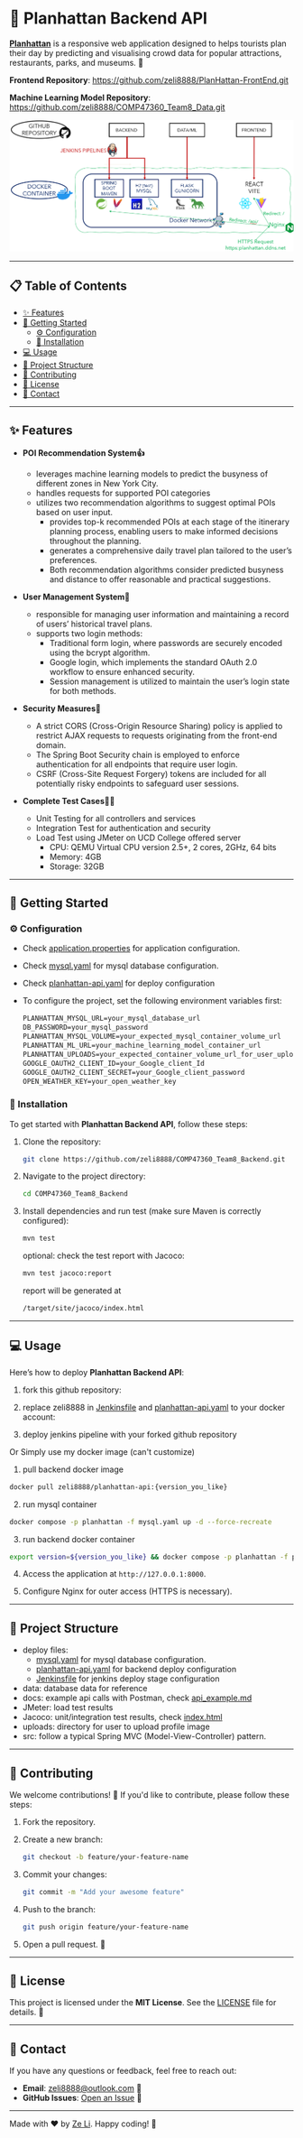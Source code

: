 # 🛞 Planhattan Backend API

**[Planhattan](https://zeli8888.ddns.net/planhattan)** is a responsive web application designed to helps tourists plan their day by predicting and visualising crowd data for popular attractions, restaurants, parks, and museums. 🎉

**Frontend Repository**: https://github.com/zeli8888/PlanHattan-FrontEnd.git

**Machine Learning Model Repository**: https://github.com/zeli8888/COMP47360_Team8_Data.git

![Project Structure](docs/project_structure.png)

---

## 📋 Table of Contents
- [✨ Features](#-features)
- [🚀 Getting Started](#-getting-started)
  - [⚙️ Configuration](#️-configuration)
  - [🔧 Installation](#-installation)
- [💻 Usage](#-usage)
- [📂 Project Structure](#-project-structure)
- [🤝 Contributing](#-contributing)
- [📝 License](#-license)
- [📧 Contact](#-contact)

---

## ✨ Features
- **POI Recommendation System👍**
    - leverages machine learning models to predict the busyness of different zones in New York City. 
    - handles requests for supported POI categories
    - utilizes two recommendation algorithms to suggest optimal POIs based on user input.
        - provides top-k recommended POIs at each stage of the itinerary planning process, enabling users to make informed decisions throughout the planning.
        - generates a comprehensive daily travel plan tailored to the user’s preferences.
        - Both recommendation algorithms consider predicted busyness and distance to offer reasonable and practical suggestions.

- **User Management System🪪**
    - responsible for managing user information and maintaining a record of users’ historical travel plans.
    - supports two login methods:
        - Traditional form login, where passwords are securely encoded using the bcrypt algorithm.
        - Google login, which implements the standard OAuth 2.0 workflow to ensure enhanced security.
        - Session management is utilized to maintain the user’s login state for both methods.

- **Security Measures🔐**
    - A strict CORS (Cross-Origin Resource Sharing) policy is applied to restrict AJAX requests to requests originating from the front-end domain.
    - The Spring Boot Security chain is employed to enforce authentication for all endpoints that require user login.
    - CSRF (Cross-Site Request Forgery) tokens are included for all potentially risky endpoints to safeguard user sessions.

- **Complete Test Cases🧑‍🔬**
    - Unit Testing for all controllers and services
    - Integration Test for authentication and security
    - Load Test using JMeter on UCD College offered server
        - CPU: QEMU Virtual CPU version 2.5+, 2 cores, 2GHz, 64 bits
        - Memory: 4GB
        - Storage: 32GB
---

## 🚀 Getting Started

### ⚙️ Configuration
- Check [application.properties](src/main/resources/application.properties) for application configuration.
- Check [mysql.yaml](mysql.yaml) for mysql database configuration.
- Check [planhattan-api.yaml](planhattan-api.yaml) for deploy configuration
- To configure the project, set the following environment variables first:

    ```env
    PLANHATTAN_MYSQL_URL=your_mysql_database_url
    DB_PASSWORD=your_mysql_password
    PLANHATTAN_MYSQL_VOLUME=your_expected_mysql_container_volume_url
    PLANHATTAN_ML_URL=your_machine_learning_model_container_url
    PLANHATTAN_UPLOADS=your_expected_container_volume_url_for_user_upload_files
    GOOGLE_OAUTH2_CLIENT_ID=your_Google_client_Id
    GOOGLE_OAUTH2_CLIENT_SECRET=your_Google_client_password
    OPEN_WEATHER_KEY=your_open_weather_key
    ```

### 🔧 Installation
To get started with **Planhattan Backend API**, follow these steps:

1. Clone the repository:
   ```bash
   git clone https://github.com/zeli8888/COMP47360_Team8_Backend.git
   ```

2. Navigate to the project directory:
   ```bash
   cd COMP47360_Team8_Backend
   ```

3. Install dependencies and run test (make sure Maven is correctly configured):
   ```bash
   mvn test
   ```
   optional: check the test report with Jacoco:
   ```bash
   mvn test jacoco:report
   ```
   report will be generated at
   ```bash
   /target/site/jacoco/index.html
   ```


---

## 💻 Usage
Here’s how to deploy **Planhattan Backend API**:

1. fork this github repository:

2. replace zeli8888 in [Jenkinsfile](Jenkinsfile) and [planhattan-api.yaml](planhattan-api.yaml) to your docker account:

3. deploy jenkins pipeline with your forked github repository

Or Simply use my docker image (can't customize)

1. pull backend docker image
```bash
docker pull zeli8888/planhattan-api:{version_you_like}
```
2. run mysql container
```bash
docker compose -p planhattan -f mysql.yaml up -d --force-recreate
```
3. run backend docker container
```bash
export version=${version_you_like} && docker compose -p planhattan -f planhattan-api.yaml up -d --force-recreate
```

4. Access the application at `http://127.0.0.1:8000`.

5. Configure Nginx for outer access (HTTPS is necessary).

---

## 📂 Project Structure
- deploy files: 
    - [mysql.yaml](mysql.yaml) for mysql database configuration.
    - [planhattan-api.yaml](planhattan-api.yaml) for backend deploy configuration
    - [Jenkinsfile](Jenkinsfile) for jenkins deploy stage configuration
- data: database data for reference
- docs: example api calls with Postman, check [api_example.md](docs/api_example.md)
- JMeter: load test results
- Jacoco: unit/integration test results, check [index.html](jacoco/index.html)
- uploads: directory for user to upload profile image
- src: follow a typical Spring MVC (Model-View-Controller) pattern.
---

## 🤝 Contributing
We welcome contributions! 🎉 If you'd like to contribute, please follow these steps:

1. Fork the repository.

2. Create a new branch:
   ```bash
   git checkout -b feature/your-feature-name
   ```

3. Commit your changes:
   ```bash
   git commit -m "Add your awesome feature"
   ```

4. Push to the branch:
   ```bash
   git push origin feature/your-feature-name
   ```

5. Open a pull request. 🚀

---

## 📝 License
This project is licensed under the **MIT License**. See the [LICENSE](LICENSE) file for details. 🐜

---

## 📧 Contact
If you have any questions or feedback, feel free to reach out:

- **Email**: zeli8888@outlook.com 📩
- **GitHub Issues**: [Open an Issue](https://github.com/zeli8888/BikeShareApp/issues) 🐛

---

Made with ❤️ by [Ze Li](https://github.com/zeli8888). Happy coding! 🎉